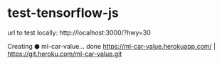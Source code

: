 # test-tensorflow-js


url to test locally: http://localhost:3000/?hwy=30

Creating ⬢ ml-car-value... done
https://ml-car-value.herokuapp.com/ | https://git.heroku.com/ml-car-value.git